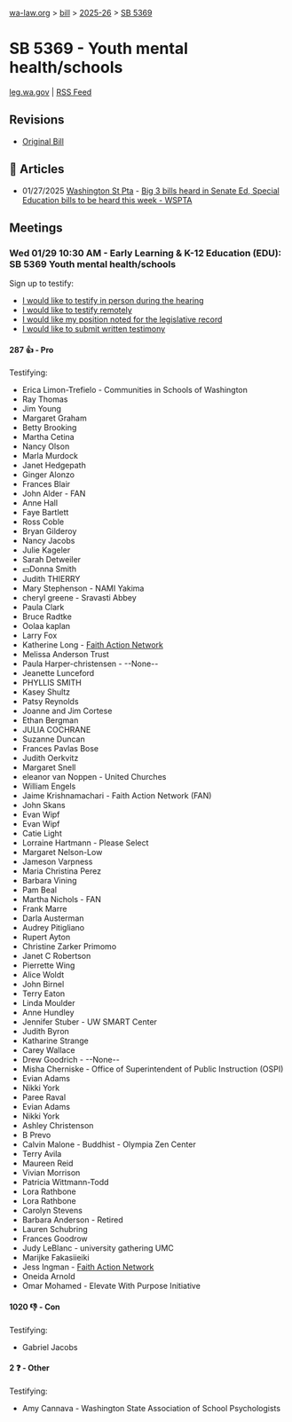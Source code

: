 [wa-law.org](/) > [bill](/bill/) > [2025-26](/bill/2025-26/) > [SB 5369](/bill/2025-26/sb/5369/)

# SB 5369 - Youth mental health/schools
[leg.wa.gov](https://app.leg.wa.gov/billsummary?BillNumber=5369&Year=2025&Initiative=false) | [RSS Feed](./rss.xml)

## Revisions
* [Original Bill](1/)

## 📰 Articles
* 01/27/2025 [Washington St Pta](/org/washington_st_pta/) - [Big 3 bills heard in Senate Ed, Special Education bills to be heard this week - WSPTA](https://www.wastatepta.org/2025session-week3/#:~:text=SB%205369)

## Meetings
### Wed 01/29 10:30 AM - Early Learning & K-12 Education (EDU): SB 5369 Youth mental health/schools
Sign up to testify:
* [I would like to testify in person during the hearing](https://app.leg.wa.gov/csi/Testifier/Add?chamber=House&mId=32556&aId=161970&caId=24966&tId=1)
* [I would like to testify remotely](https://app.leg.wa.gov/csi/Testifier/Add?chamber=House&mId=32556&aId=161970&caId=24966&tId=2)
* [I would like my position noted for the legislative record](https://app.leg.wa.gov/csi/Testifier/Add?chamber=House&mId=32556&aId=161970&caId=24966&tId=3)
* [I would like to submit written testimony](https://app.leg.wa.gov/csi/Testifier/Add?chamber=House&mId=32556&aId=161970&caId=24966&tId=4)

#### 287 👍 - Pro
Testifying:
* Erica Limon-Trefielo - Communities in Schools of Washington
* Ray Thomas
* Jim Young
* Margaret Graham
* Betty Brooking
* Martha Cetina
* Nancy Olson
* Marla Murdock
* Janet Hedgepath
* Ginger Alonzo
* Frances Blair
* John Alder - FAN
* Anne Hall
* Faye Bartlett
* Ross Coble
* Bryan Gilderoy
* Nancy Jacobs
* Julie Kageler
* Sarah Detweiler
* 💵Donna Smith
* Judith THIERRY
* Mary Stephenson - NAMI Yakima
* cheryl greene - Sravasti Abbey
* Paula Clark
* Bruce Radtke
* Oolaa kaplan
* Larry Fox
* Katherine Long - [Faith Action Network](/org/faith_action_network/)
* Melissa Anderson Trust
* Paula Harper-christensen - --None--
* Jeanette Lunceford
* PHYLLIS SMITH
* Kasey Shultz
* Patsy Reynolds
* Joanne and Jim Cortese
* Ethan Bergman
* JULIA COCHRANE
* Suzanne Duncan
* Frances Pavlas Bose
* Judith Oerkvitz
* Margaret Snell
* eleanor van Noppen - United Churches
* William Engels
* Jaime Krishnamachari - Faith Action Network (FAN)
* John Skans
* Evan Wipf
* Evan Wipf
* Catie Light
* Lorraine Hartmann - Please Select
* Margaret Nelson-Low
* Jameson Varpness
* Maria Christina Perez
* Barbara Vining
* Pam Beal
* Martha Nichols - FAN
* Frank Marre
* Darla Austerman
* Audrey Pitigliano
* Rupert Ayton
* Christine Zarker Primomo
* Janet C Robertson
* Pierrette Wing
* Alice Woldt
* John Birnel
* Terry Eaton
* Linda Moulder
* Anne Hundley
* Jennifer Stuber - UW SMART Center
* Judith Byron
* Katharine Strange
* Carey Wallace
* Drew Goodrich - --None--
* Misha Cherniske - Office of Superintendent of Public Instruction (OSPI)
* Evian Adams
* Nikki York
* Paree Raval
* Evian Adams
* Nikki York
* Ashley Christenson
* B Prevo
* Calvin Malone - Buddhist - Olympia Zen Center
* Terry Avila
* Maureen Reid
* Vivian Morrison
* Patricia Wittmann-Todd
* Lora Rathbone
* Lora Rathbone
* Carolyn Stevens
* Barbara Anderson - Retired
* Lauren Schubring
* Frances Goodrow
* Judy LeBlanc - university gathering UMC
* Marijke Fakasiieiki
* Jess Ingman - [Faith Action Network](/org/faith_action_network/)
* Oneida Arnold
* Omar Mohamed - Elevate With Purpose Initiative

#### 1020 👎 - Con
Testifying:
* Gabriel Jacobs

#### 2 ❓ - Other
Testifying:
* Amy Cannava - Washington State Association of School Psychologists
